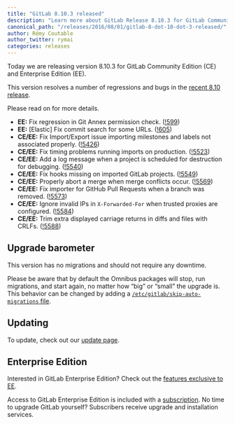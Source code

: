 ```yaml
---
title: "GitLab 8.10.3 released"
description: "Learn more about GitLab Release 8.10.3 for GitLab Community Edition (CE) and Enterprise Edition (EE)"
canonical_path: "/releases/2016/08/01/gitlab-8-dot-10-dot-3-released/"
author: Rémy Coutable
author_twitter: rymai
categories: releases
---
```


Today we are releasing version 8.10.3 for GitLab Community Edition (CE) and
Enterprise Edition (EE).

This version resolves a number of regressions and bugs in the [recent 8.10
release](/releases/2016/07/22/gitlab-8-10-released/).

Please read on for more details.

<!-- more -->

- **EE:** Fix regression in Git Annex permission check. ([!599])
- **EE:** [Elastic] Fix commit search for some URLs. ([!605])
- **CE/EE:** Fix Import/Export issue importing milestones and labels not associated properly. ([!5426])
- **CE/EE:** Fix timing problems running imports on production. ([!5523])
- **CE/EE:** Add a log message when a project is scheduled for destruction for debugging. ([!5540])
- **CE/EE:** Fix hooks missing on imported GitLab projects. ([!5549])
- **CE/EE:** Properly abort a merge when merge conflicts occur. ([!5569])
- **CE/EE:** Fix importer for GitHub Pull Requests when a branch was removed. ([!5573])
- **CE/EE:** Ignore invalid IPs in `X-Forwarded-For` when trusted proxies are configured. ([!5584])
- **CE/EE:** Trim extra displayed carriage returns in diffs and files with CRLFs. ([!5588])


[!599]: https://gitlab.com/gitlab-org/gitlab-ee/merge_requests/599
[!605]: https://gitlab.com/gitlab-org/gitlab-ee/merge_requests/605

[!5426]: https://gitlab.com/gitlab-org/gitlab-ce/merge_requests/5426
[!5523]: https://gitlab.com/gitlab-org/gitlab-ce/merge_requests/5523
[!5540]: https://gitlab.com/gitlab-org/gitlab-ce/merge_requests/5540
[!5549]: https://gitlab.com/gitlab-org/gitlab-ce/merge_requests/5549
[!5569]: https://gitlab.com/gitlab-org/gitlab-ce/merge_requests/5569
[!5573]: https://gitlab.com/gitlab-org/gitlab-ce/merge_requests/5573
[!5584]: https://gitlab.com/gitlab-org/gitlab-ce/merge_requests/5584
[!5588]: https://gitlab.com/gitlab-org/gitlab-ce/merge_requests/5588

## Upgrade barometer

This version has no migrations and should not require any downtime.

Please be aware that by default the Omnibus packages will stop, run migrations,
and start again, no matter how “big” or “small” the upgrade is. This behavior
can be changed by adding a [`/etc/gitlab/skip-auto-migrations`
file](http://doc.gitlab.com/omnibus/update/README.html).

## Updating

To update, check out our [update page](/update/).

## Enterprise Edition

Interested in GitLab Enterprise Edition? Check out the [features exclusive to
EE](/features/#enterprise).

Access to GitLab Enterprise Edition is included with a [subscription](/pricing/).
No time to upgrade GitLab yourself? Subscribers receive upgrade and installation
services.
